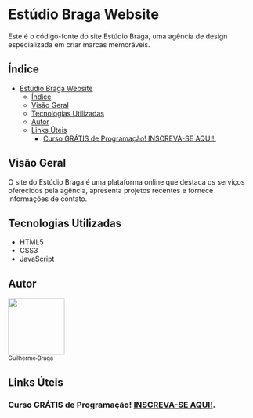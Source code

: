 # Estúdio Braga Website

Este é o código-fonte do site Estúdio Braga, uma agência de design especializada em criar marcas memoráveis.

## Índice

- [Estúdio Braga Website](#estúdio-braga-website)
  - [Índice](#índice)
  - [Visão Geral](#visão-geral)
  - [Tecnologias Utilizadas](#tecnologias-utilizadas)
  - [Autor](#autor)
  - [Links Úteis](#links-úteis)
    - [Curso GRÁTIS de Programação! INSCREVA-SE AQUI!.](#curso-grátis-de-programação-inscreva-se-aqui)

## Visão Geral

O site do Estúdio Braga é uma plataforma online que destaca os serviços oferecidos pela agência, apresenta projetos recentes e fornece informações de contato.


## Tecnologias Utilizadas

- HTML5
- CSS3
- JavaScript

## Autor  

 [<img src="https://avatars.githubusercontent.com/u/80931364?v=4" width=115><br><sub>Guilherme Braga</sub>](https://github.com/braguilweb) 


## Links Úteis  

### Curso GRÁTIS de Programação! [INSCREVA-SE AQUI!](https://dio.me/sign-up?ref=8C0TGVC5J8).

